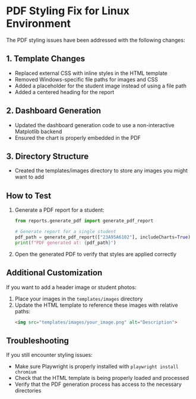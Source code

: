 # PDF Styling Fix for Linux Environment

The PDF styling issues have been addressed with the following changes:

## 1. Template Changes

- Replaced external CSS with inline styles in the HTML template
- Removed Windows-specific file paths for images and CSS
- Added a placeholder for the student image instead of using a file path
- Added a centered heading for the report

## 2. Dashboard Generation

- Updated the dashboard generation code to use a non-interactive Matplotlib backend
- Ensured the chart is properly embedded in the PDF

## 3. Directory Structure

- Created the templates/images directory to store any images you might want to add

## How to Test

1. Generate a PDF report for a student:
   ```python
   from reports.generate_pdf import generate_pdf_report
   
   # Generate report for a single student
   pdf_path = generate_pdf_report(["23A95A6102"], includeCharts=True)
   print(f"PDF generated at: {pdf_path}")
   ```

2. Open the generated PDF to verify that styles are applied correctly

## Additional Customization

If you want to add a header image or student photos:

1. Place your images in the `templates/images` directory
2. Update the HTML template to reference these images with relative paths:
   ```html
   <img src="templates/images/your_image.png" alt="Description">
   ```

## Troubleshooting

If you still encounter styling issues:
- Make sure Playwright is properly installed with `playwright install chromium`
- Check that the HTML template is being properly loaded and processed
- Verify that the PDF generation process has access to the necessary directories
